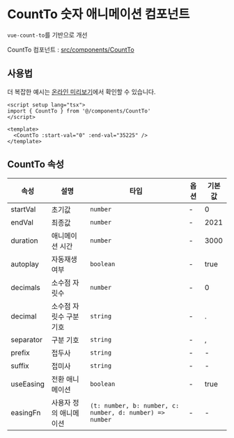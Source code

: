 # CountTo 숫자 애니메이션 컴포넌트

`vue-count-to`를 기반으로 개선

CountTo 컴포넌트 : [src/components/CountTo](https://github.com/web2-solution/web2-vue-framework/tree/main/src/components/CountTo) 

## 사용법

더 복잡한 예시는 [온라인 미리보기](http://demo-wils.logis-hub.co.kr/#/components/form/default-form)에서 확인할 수 있습니다.

```vue
<script setup lang="tsx">
import { CountTo } from '@/components/CountTo'
</script>

<template>
  <CountTo :start-val="0" :end-val="35225" />
</template>

```

## CountTo 속성

| 속성 | 설명 | 타입 | 옵션 | 기본값 |
| ---- | ---- | ---- | ---- | ---- |
| startVal | 초기값 | `number` | - | 0 |
| endVal | 최종값 | `number` | - | 2021 |
| duration | 애니메이션 시간 | `number` | - | 3000 |
| autoplay | 자동재생 여부 | `boolean` | - | true |
| decimals | 소수점 자릿수 | `number` | - | 0 |
| decimal | 소수점 자릿수 구분 기호 | `string` | - | . |
| separator | 구분 기호 | `string` | - | , |
| prefix | 접두사 | `string` | - | - |
| suffix | 접미사 | `string` | - | - |
| useEasing | 전환 애니메이션 | `boolean` | - | true |
| easingFn | 사용자 정의 애니메이션 | `(t: number, b: number, c: number, d: number) => number` | - | - |
